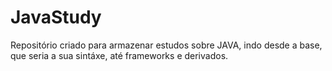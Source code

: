 # JavaStudy

Repositório criado para armazenar estudos sobre JAVA, indo desde a base, que seria a sua sintáxe, até frameworks e derivados.
